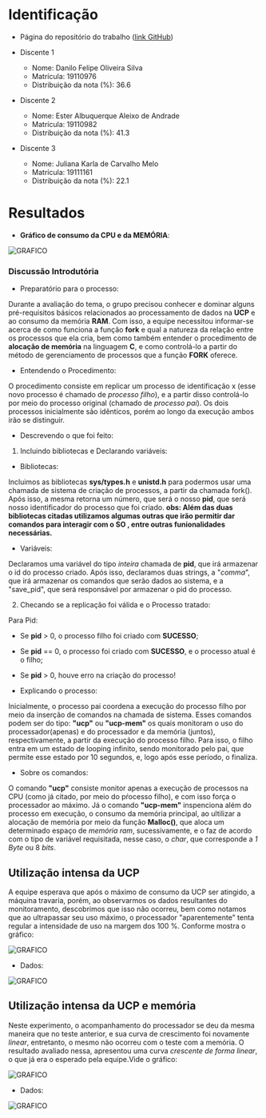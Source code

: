 # Identificação

* Página do repositório do trabalho ([link GitHub](TODO)) 

* Discente 1
	* Nome: Danilo Felipe Oliveira Silva
	* Matrícula: 19110976
	* Distribuição da nota (%): 36.6
* Discente 2
	* Nome: Ester Albuquerque Aleixo de Andrade
	* Matrícula: 19110982
	* Distribuição da nota (%): 41.3
* Discente 3
	* Nome: Juliana Karla de Carvalho Melo
	* Matrícula: 19111161
	* Distribuição da nota (%): 22.1		
	
# Resultados

* **Gráfico de consumo da CPU e da MEMÓRIA**:

![GRAFICO](https://i.imgur.com/7xEdD0J.png)

### Discussão Introdutória
* Preparatório para o processo:

Durante a avaliação do tema, o grupo precisou conhecer e dominar alguns pré-requisitos básicos relacionados ao
processamento de dados na **UCP** e ao consumo da memória **RAM**. Com isso, a equipe necessitou informar-se acerca de como funciona a função **fork** e qual a natureza da relação entre os processos que ela cria, bem como também entender o procedimento de **alocação de memória** na linguagem **C**, e como controlá-lo a partir do método de gerenciamento de processos que a função **FORK** oferece.

* Entendendo o Procedimento:

O procedimento consiste em replicar um processo de identificação x (esse novo processo é chamado de *processo filho*), e a partir disso controlá-lo por meio do processo original (chamado de *processo pai*). Os dois processos inicialmente são idênticos, porém ao longo da execução ambos irão se distinguir.

* Descrevendo o que foi feito:

1. Incluindo bibliotecas e Declarando variáveis:
	
* Bibliotecas:

Incluimos as bibliotecas **sys/types.h** e **unistd.h** para podermos usar uma chamada de sistema de criação de processos, 
a partir da chamada fork(). Após isso, a mesma retorna um número, que será o nosso **pid**, que será nosso identificador
do processo que foi criado.
**obs: Além das duas bibliotecas citadas utilizamos algumas outras que irão permitir dar comandos para interagir com o SO , entre outras funionalidades necessárias.**

* Variáveis:

Declaramos uma variável do tipo *inteira* chamada de **pid**, que irá armazenar o id do processo criado. Após isso, declaramos duas strings, a "*comma*", que irá armazenar os comandos que serão dados ao sistema, e a "save_pid", que será responsável por armazenar o pid do processo.

2. Checando se a replicação foi válida e o Processo tratado: 

Para Pid:

* Se **pid** > 0, o processo filho foi criado com **SUCESSO**;
* Se **pid** == 0, o processo foi criado com **SUCESSO**, e o processo atual é o filho;
* Se **pid** > 0, houve erro na criação do processo!

* Explicando o processo:

Inicialmente, o processo pai coordena a execução do processo filho por meio da inserção de comandos na chamada de sistema.
Esses comandos podem ser do tipo: **"ucp"** ou **"ucp-mem"** os quais monitoram o uso do processador(apenas) e do processador e da memória (juntos), respectivamente, a partir da execução do processo filho. Para isso, o filho entra em um estado de looping infinito, sendo monitorado pelo pai, que permite esse estado por 10 segundos, e, logo após esse período, o finaliza.

* Sobre os comandos:

O comando **"ucp"** consiste monitor apenas a execução de processos na CPU (como já citado, por meio do pŕocesso filho), e com isso força o processador ao máximo. Já o comando **"ucp-mem"** inspenciona além do processo em execução, o consumo da  memória principal, ao ultilizar a alocação de memória por meio da função **Malloc()**, que aloca um determinado espaço de *memória ram*, sucessivamente, e o faz de acordo com o tipo de variável requisitada, nesse caso, o *char*, que corresponde a *1 Byte* ou 8 *bits*.

## Utilização intensa da UCP

A equipe esperava que após o máximo de consumo da UCP ser atingido, a máquina travaria, porém, ao observarmos os dados  resultantes do monitoramento, descobrimos que isso não ocorreu, bem como notamos que ao ultrapassar seu uso máximo, o processador "aparentemente" tenta regular a intensidade de uso na margem dos 100 %. Conforme mostra o gráfico:

![GRAFICO](https://i.imgur.com/7xEdD0J.png)

* Dados: 

![GRAFICO](https://i.imgur.com/h0sPfAC.png)

## Utilização intensa da UCP e memória

Neste experimento, o acompanhamento do processador se deu da mesma maneira que no teste anterior, e sua curva de crescimento foi novamente *linear*, entretanto, o mesmo não ocorreu com o teste com a memória. O resultado avaliado nessa, apresentou uma curva *crescente de forma linear*, o que já era o esperado pela equipe.Vide o gráfico:

![GRAFICO](https://i.imgur.com/FKg7JYS.png)

* Dados:

![GRAFICO](https://i.imgur.com/XZ4AMz6.png)

